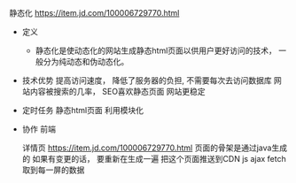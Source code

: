 静态化
  https://item.jd.com/100006729770.html
  - 定义
    - 静态化是使动态化的网站生成静态html页面以供用户更好访问的技术， 一般分为纯动态和伪动态化。 


  - 技术优势
    提高访问速度， 降低了服务器的负担, 不需要每次去访问数据库
    网站内容被搜索的几率， SEO喜欢静态页面
    网站更稳定

  - 定时任务
    静态html页面
    利用模块化

  - 协作
    前端

    详情页 https://item.jd.com/100006729770.html
    页面的骨架是通过java生成的
    如果有变更的话， 要重新在生成一遍 把这个页面推送到CDN
    js  ajax fetch 取到每一屏的数据 

    